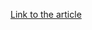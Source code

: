 [Link to the article](https://www.zscaler.com/blogs/security-research/kimsuky-deploys-translatext-target-south-korean-academia)
